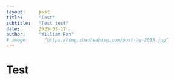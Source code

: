 ```yaml
---
layout:     post
title:      "Test"
subtitle:   "Test test"
date:       2025-03-17
author:     "William Fan"
# image:      "https://img.zhaohuabing.com/post-bg-2015.jpg"
---
```


# Test
